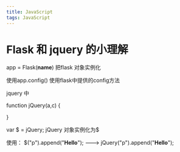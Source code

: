 ```yaml
---
title: JavaScript
tags: JavaScript
---
```

# Flask 和 jquery 的小理解

app = Flask(__name__)   把flask 对象实例化

使用app.config() 使用flask中提供的config方法




jquery 中

function jQuery(a,c) {

}

var $ = jQuery; jQuery 对象实例化为$


使用：
$("p").append("<b>Hello</b>");
--->
jQuery("p").append("<b>Hello</b>");